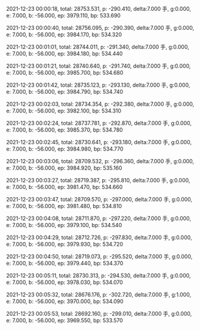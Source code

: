 2021-12-23 00:00:18, total: 28753.531, p: -290.410, delta:7.000 手, g:0.000, e: 7.000, b: -56.000, ep: 3979.110, bp: 533.690

2021-12-23 00:00:40, total: 28756.095, p: -290.390, delta:7.000 手, g:0.000, e: 7.000, b: -56.000, ep: 3984.170, bp: 534.320

2021-12-23 00:01:01, total: 28744.011, p: -291.340, delta:7.000 手, g:0.000, e: 7.000, b: -56.000, ep: 3984.180, bp: 534.440

2021-12-23 00:01:21, total: 28740.640, p: -291.740, delta:7.000 手, g:0.000, e: 7.000, b: -56.000, ep: 3985.700, bp: 534.680

2021-12-23 00:01:42, total: 28735.123, p: -293.130, delta:7.000 手, g:0.000, e: 7.000, b: -56.000, ep: 3984.790, bp: 534.740

2021-12-23 00:02:03, total: 28734.354, p: -292.380, delta:7.000 手, g:0.000, e: 7.000, b: -56.000, ep: 3982.100, bp: 534.310

2021-12-23 00:02:24, total: 28737.781, p: -292.870, delta:7.000 手, g:0.000, e: 7.000, b: -56.000, ep: 3985.370, bp: 534.780

2021-12-23 00:02:45, total: 28730.641, p: -293.180, delta:7.000 手, g:0.000, e: 7.000, b: -56.000, ep: 3984.980, bp: 534.770

2021-12-23 00:03:06, total: 28709.532, p: -296.360, delta:7.000 手, g:0.000, e: 7.000, b: -56.000, ep: 3984.920, bp: 535.160

2021-12-23 00:03:27, total: 28719.387, p: -295.810, delta:7.000 手, g:0.000, e: 7.000, b: -56.000, ep: 3981.470, bp: 534.660

2021-12-23 00:03:47, total: 28709.570, p: -297.000, delta:7.000 手, g:0.000, e: 7.000, b: -56.000, ep: 3981.480, bp: 534.810

2021-12-23 00:04:08, total: 28711.870, p: -297.220, delta:7.000 手, g:0.000, e: 7.000, b: -56.000, ep: 3979.100, bp: 534.540

2021-12-23 00:04:29, total: 28712.726, p: -297.830, delta:7.000 手, g:0.000, e: 7.000, b: -56.000, ep: 3979.930, bp: 534.720

2021-12-23 00:04:50, total: 28719.073, p: -295.520, delta:7.000 手, g:0.000, e: 7.000, b: -56.000, ep: 3979.440, bp: 534.370

2021-12-23 00:05:11, total: 28730.313, p: -294.530, delta:7.000 手, g:0.000, e: 7.000, b: -56.000, ep: 3978.030, bp: 534.070

2021-12-23 00:05:32, total: 28676.176, p: -302.720, delta:7.000 手, g:1.000, e: 7.000, b: -56.000, ep: 3970.000, bp: 534.090

2021-12-23 00:05:53, total: 28692.160, p: -299.010, delta:7.000 手, g:0.000, e: 7.000, b: -56.000, ep: 3969.550, bp: 533.570